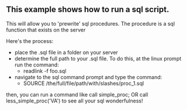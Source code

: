 ## This example shows how to run a sql script.

This will allow you to 'prewrite' sql procedures. The procedure is a sql function that exists on the server

Here's the process:
* place the .sql file in a folder on your server
* determine the full path to your .sql file. To do this, at the linux prompt run the command:
  * readlink -f foo.sql
* navigate to the sql command prompt and type the command:
  * SOURCE /the/full/file/path/with/slashes/proc_1.sql

 then, you can run a command like
call simple_proc;
OR
call less_simple_proc('VA')
 to see all your sql wonderfulness!